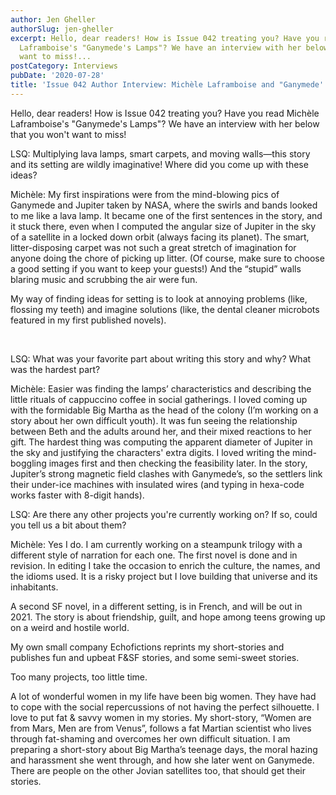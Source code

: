 ```yaml
---
author: Jen Gheller
authorSlug: jen-gheller
excerpt: Hello, dear readers! How is Issue 042 treating you? Have you read Michèle
  Laframboise's "Ganymede's Lamps"? We have an interview with her below that you won't
  want to miss!...
postCategory: Interviews
pubDate: '2020-07-28'
title: 'Issue 042 Author Interview: Michèle Laframboise and "Ganymede''s Lamps"'
---
```

Hello, dear readers! How is Issue 042 treating you? Have you read Michèle Laframboise's "Ganymede's Lamps"? We have an interview with her below that you won't want to miss!

LSQ: Multiplying lava lamps, smart carpets, and moving walls⁠—this story and its setting are wildly imaginative! Where did you come up with these ideas?

Michèle: My first inspirations were from the mind-blowing pics of Ganymede and Jupiter taken by NASA, where the swirls and bands looked to me like a lava lamp. It became one of the first sentences in the story, and it stuck there, even when I computed the angular size of Jupiter in the sky of a satellite in a locked down orbit (always facing its planet). The smart, litter-disposing carpet was not such a great stretch of imagination for anyone doing the chore of picking up litter. (Of course, make sure to choose a good setting if you want to keep your guests!) And the “stupid” walls blaring music and scrubbing the air were fun.

My way of finding ideas for setting is to look at annoying problems (like, flossing my teeth) and imagine solutions (like, the dental cleaner microbots featured in my first published novels).

&nbsp;

LSQ: What was your favorite part about writing this story and why? What was the hardest part?

Michèle: Easier was finding the lamps’ characteristics and describing the little rituals of cappuccino coffee in social gatherings. I loved coming up with the formidable Big Martha as the head of the colony (I’m working on a story about her own difficult youth). It was fun seeing the relationship between Beth and the adults around her, and their mixed reactions to her gift. The hardest thing was computing the apparent diameter of Jupiter in the sky and justifying the characters' extra digits. I loved writing the mind-boggling images first and then checking the feasibility later. In the story, Jupiter’s strong magnetic field clashes with Ganymede’s, so the settlers link their under-ice machines with insulated wires (and typing in hexa-code works faster with 8-digit hands).

LSQ: Are there any other projects you're currently working on? If so, could you tell us a bit about them?

Michèle: Yes I do. I am currently working on a steampunk trilogy with a different style of narration for each one. The first novel is done and in revision. In editing I take the occasion to enrich the culture, the names, and the idioms used. It is a risky project but I love building that universe and its inhabitants.

A second SF novel, in a different setting, is in French, and will be out in 2021. The story is about friendship, guilt, and hope among teens growing up on a weird and hostile world.

My own small company Echofictions reprints my short-stories and publishes fun and upbeat F&amp;SF stories, and some semi-sweet stories.

Too many projects, too little time.

A lot of wonderful women in my life have been big women. They have had to cope with the social repercussions of not having the perfect silhouette. I love to put fat &amp; savvy women in my stories. My short-story, “Women are from Mars, Men are from Venus”, follows a fat Martian scientist who lives through fat-shaming and overcomes her own difficult situation. I am preparing a short-story about Big Martha’s teenage days, the moral hazing and harassment she went through, and how she later went on Ganymede. There are people on the other Jovian satellites too, that should get their stories.